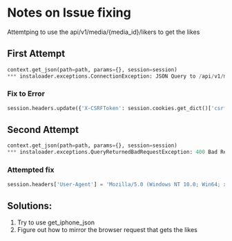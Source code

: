 # Notes on Issue fixing
Attemtping to use the api/v1/media/{media_id}/likers to get the likes

## First Attempt
```python
context.get_json(path=path, params={}, session=session)
*** instaloader.exceptions.ConnectionException: JSON Query to /api/v1/media/3400279570307938503/likers/: 403 Forbidden - "fail" status, message "CSRF token missing or incorrect" when accessing https://www.instagram.com//api/v1/media/3400279570307938503/likers/
```

### Fix to Error
```python
session.headers.update({'X-CSRFToken': session.cookies.get_dict()['csrftoken']})
```

## Second Attempt
```python
context.get_json(path=path, params={}, session=session)
*** instaloader.exceptions.QueryReturnedBadRequestException: 400 Bad Request - "fail" status, message "useragent mismatch" when accessing https://www.instagram.com//api/v1/media/3400279570307938503/likers/
```

### Attempted fix
```python
session.headers['User-Agent'] = 'Mozilla/5.0 (Windows NT 10.0; Win64; x64; rv:128.0) Gecko/20100101 Firefox/128.0'
```

## Solutions:
1. Try to use get_iphone_json
2. Figure out how to mirror the browser request that gets the likes
